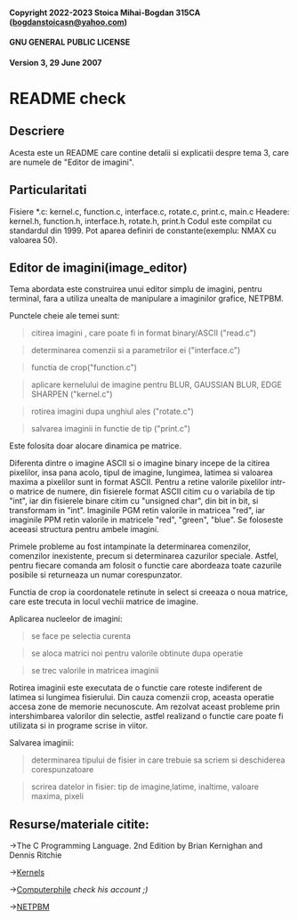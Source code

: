 #### Copyright 2022-2023 Stoica Mihai-Bogdan 315CA (bogdanstoicasn@yahoo.com)
#### GNU GENERAL PUBLIC LICENSE 
#### Version 3, 29 June 2007
# README check

## Descriere

Acesta este un README care contine detalii si explicatii despre tema 3,
care are numele de "Editor de imagini".

## Particularitati

Fisiere *.c: kernel.c, function.c, interface.c, rotate.c, print.c, main.c
Headere: kernel.h, function.h, interface.h, rotate.h, print.h
Codul este compilat cu standardul din 1999.
Pot aparea definiri de constante(exemplu: NMAX cu valoarea 50).


## Editor de imagini(image_editor)

Tema abordata este construirea unui editor simplu de imagini, pentru terminal,
fara a utiliza unealta de manipulare a imaginilor grafice, NETPBM.


Punctele cheie ale temei sunt:

> citirea imagini , care poate fi in format binary/ASCII ("read.c")

> determinarea comenzii si a parametrilor ei ("interface.c")

> functia de crop("function.c")

> aplicare kernelului de imagine pentru BLUR, GAUSSIAN BLUR, EDGE
SHARPEN ("kernel.c")

> rotirea imagini dupa unghiul ales ("rotate.c")

> salvarea imaginii in functie de tip ("print.c")

Este folosita doar alocare dinamica pe matrice.

Diferenta dintre o imagine ASCII si o imagine binary incepe de la 
citirea pixelilor, insa pana acolo, tipul de imagine, lungimea, latimea si
valoarea maxima a pixelilor sunt in format ASCII. Pentru a retine valorile
pixelilor intr-o matrice de numere, din fisierele format ASCII citim cu o 
variabila de tip "int", iar din fisierele binare citim cu "unsigned char", din
bit in bit, si transformam in "int".
Imaginile PGM retin valorile in matricea "red", iar imaginile PPM retin
valorile in matricele "red", "green", "blue". Se foloseste aceeasi structura
pentru ambele imagini.


Primele probleme au fost intampinate la determinarea comenzilor,
comenzilor inexistente, precum si determinarea cazurilor speciale. Astfel,
pentru fiecare comanda am folosit o functie care abordeaza toate cazurile
posibile si returneaza un numar corespunzator.


Functia de crop ia coordonatele retinute in select si creeaza o noua matrice,
care este trecuta in locul vechii matrice de imagine.


Aplicarea nucleelor de imagini:

> se face pe selectia curenta

> se aloca matrici noi pentru valorile obtinute dupa operatie

> se trec valorile in matricea imaginii

Rotirea imaginii este executata de o functie care roteste indiferent de
latimea si lungimea fisierului. Din cauza comenzii crop, aceasta operatie
accesa zone de memorie necunoscute. Am rezolvat aceast probleme prin
intershimbarea valorilor din selectie, astfel realizand o functie care poate
fi utilizata si in programe scrise in viitor.

Salvarea imaginii:

> determinarea tipului de fisier in care trebuie sa scriem si
deschiderea corespunzatoare

> scrirea datelor in fisier: tip de imagine,latime, inaltime,
valoare maxima, pixeli
	


## Resurse/materiale citite:

->The C Programming Language. 2nd Edition
	by Brian Kernighan and Dennis Ritchie
	
->[Kernels](https://youtube.com/playlist?list=PLzH6n4zXuckoRdljSlM2k35BufTYXNNeF)

->[Computerphile](https://youtube.com/@Computerphile)
	*check his account ;)*
	
->[NETPBM](https://netpbm.sourceforge.net/)





